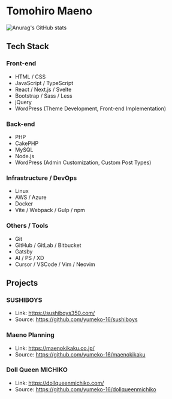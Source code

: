# Tomohiro Maeno

<!--
**yumeko-16/yumeko-16** is a ✨ _special_ ✨ repository because its `README.md` (this file) appears on your GitHub profile.

Here are some ideas to get you started:

- 🔭 I’m currently working on ...
- 🌱 I’m currently learning ...
- 👯 I’m looking to collaborate on ...
- 🤔 I’m looking for help with ...
- 💬 Ask me about ...
- 📫 How to reach me: ...
- 😄 Pronouns: ...
- ⚡ Fun fact: ...
-->

![Anurag's GitHub stats](https://github-readme-stats.vercel.app/api?username=yumeko-16&show_icons=true&theme=tokyonight)

## Tech Stack

### Front-end

- HTML / CSS
- JavaScript / TypeScript
- React / Next.js / Svelte
- Bootstrap / Sass / Less
- jQuery
- WordPress (Theme Development, Front-end Implementation)

### Back-end

- PHP
- CakePHP
- MySQL
- Node.js
- WordPress (Admin Customization, Custom Post Types)

### Infrastructure / DevOps

- Linux
- AWS / Azure
- Docker
- Vite / Webpack / Gulp / npm

### Others / Tools

- Git
- GitHub / GitLab / Bitbucket
- Gatsby
- AI / PS / XD
- Cursor / VSCode / Vim / Neovim

## Projects

### SUSHIBOYS

- Link: https://sushiboys350.com/
- Source: https://github.com/yumeko-16/sushiboys

### Maeno Planning

- Link: https://maenokikaku.co.jp/
- Source: https://github.com/yumeko-16/maenokikaku

### Doll Queen MICHIKO

- Link: https://dollqueenmichiko.com/
- Source: https://github.com/yumeko-16/dollqueenmichiko
